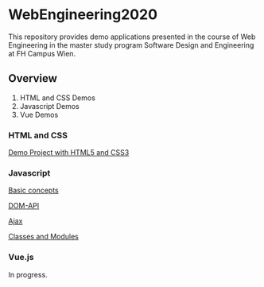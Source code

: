 # WebEngineering2020

This repository provides demo applications presented in the course of Web Engineering in the master study program Software Design and Engineering at FH Campus Wien.

## Overview
1. HTML and CSS Demos
2. Javascript Demos
3. Vue Demos

### HTML and CSS
[Demo Project with HTML5 and CSS3](https://link)

### Javascript
[Basic concepts](https://link)

[DOM-API](https://link)

[Ajax](https://link)

[Classes and Modules](https://link)

### Vue.js
In progress.


